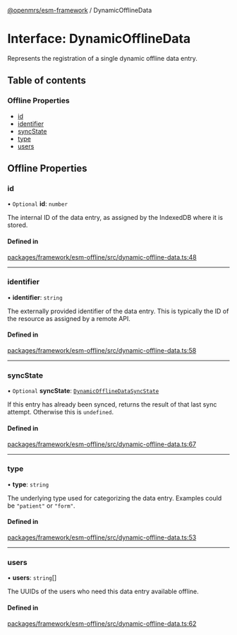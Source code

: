 [@openmrs/esm-framework](../API.md) / DynamicOfflineData

# Interface: DynamicOfflineData

Represents the registration of a single dynamic offline data entry.

## Table of contents

### Offline Properties

- [id](DynamicOfflineData.md#id)
- [identifier](DynamicOfflineData.md#identifier)
- [syncState](DynamicOfflineData.md#syncstate)
- [type](DynamicOfflineData.md#type)
- [users](DynamicOfflineData.md#users)

## Offline Properties

### id

• `Optional` **id**: `number`

The internal ID of the data entry, as assigned by the IndexedDB where it is stored.

#### Defined in

[packages/framework/esm-offline/src/dynamic-offline-data.ts:48](https://github.com/Vishal772-pixel/openmrs-esm-core/blob/main/packages/framework/esm-offline/src/dynamic-offline-data.ts#L48)

___

### identifier

• **identifier**: `string`

The externally provided identifier of the data entry.
This is typically the ID of the resource as assigned by a remote API.

#### Defined in

[packages/framework/esm-offline/src/dynamic-offline-data.ts:58](https://github.com/Vishal772-pixel/openmrs-esm-core/blob/main/packages/framework/esm-offline/src/dynamic-offline-data.ts#L58)

___

### syncState

• `Optional` **syncState**: [`DynamicOfflineDataSyncState`](DynamicOfflineDataSyncState.md)

If this entry has already been synced, returns the result of that last sync attempt.
Otherwise this is `undefined`.

#### Defined in

[packages/framework/esm-offline/src/dynamic-offline-data.ts:67](https://github.com/Vishal772-pixel/openmrs-esm-core/blob/main/packages/framework/esm-offline/src/dynamic-offline-data.ts#L67)

___

### type

• **type**: `string`

The underlying type used for categorizing the data entry.
Examples could be `"patient"` or `"form"`.

#### Defined in

[packages/framework/esm-offline/src/dynamic-offline-data.ts:53](https://github.com/Vishal772-pixel/openmrs-esm-core/blob/main/packages/framework/esm-offline/src/dynamic-offline-data.ts#L53)

___

### users

• **users**: `string`[]

The UUIDs of the users who need this data entry available offline.

#### Defined in

[packages/framework/esm-offline/src/dynamic-offline-data.ts:62](https://github.com/Vishal772-pixel/openmrs-esm-core/blob/main/packages/framework/esm-offline/src/dynamic-offline-data.ts#L62)
